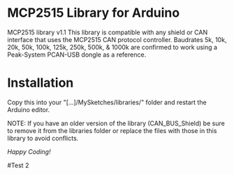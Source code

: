 MCP2515 Library for Arduino
==============
MCP2515 library v1.1
This library is compatible with any shield or CAN interface that uses the MCP2515 CAN protocol controller.
Baudrates 5k, 10k, 20k, 50k, 100k, 125k, 250k, 500k, & 1000k are confirmed to work using a Peak-System PCAN-USB dongle as a reference.

Installation
==============
Copy this into your "[...]/MySketches/libraries/" folder and restart the Arduino editor.

NOTE: If you have an older version of the library (CAN_BUS_Shield) be sure to remove
 it from the libraries folder or replace the files with those in this library to avoid conflicts.


*Happy Coding!*

#Test 2
